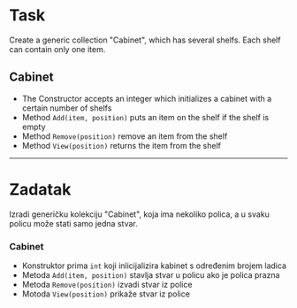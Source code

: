 ﻿# Task

Create a generic collection "Cabinet", which has several shelfs. Each shelf can contain only one item.

## Cabinet
- The Constructor accepts an integer which initializes a cabinet with a certain number of shelfs
- Method `Add(item, position)` puts an item on the shelf if the shelf is empty
- Method `Remove(position)` remove an item from the shelf
- Method `View(position)` returns the item from the shelf

***

# Zadatak

Izradi generičku kolekciju "Cabinet", koja ima nekoliko polica, a u svaku policu može stati samo jedna stvar.​

### Cabinet
- Konstruktor prima `int` koji inlicijalizira kabinet s određenim brojem ladica​
- Metoda `Add(item, position)` stavlja stvar u policu ako je polica prazna​
- Metoda `Remove(position)` izvadi stvar iz police​
- Motoda `View(position)` prikaže stvar iz police​

​